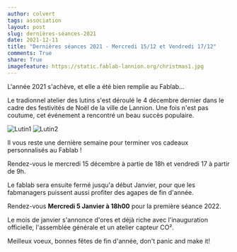 ```yaml
---
author: colvert
tags: association
layout: post
slug: dernières-séances-2021
date: 2021-12-11
title: "Dernières séances 2021 - Mercredi 15/12 et Vendredi 17/12"
comments: True
share: True
imagefeature: https://static.fablab-lannion.org/christmas1.jpg
---
```


L'année 2021 s'achève, et elle a été bien remplie au Fablab...

Le tradionnel atelier des lutins s'est déroulé le 4 décembre dernier dans le cadre des festivités de Noël
de la ville de Lannion. Une fois n'est pas coutume, cet événement a rencontré un beau succès populaire.

![Lutin1](http://www.fablab-lannion.org/images/posts/lutin1.jpeg)
![Lutin2](http://www.fablab-lannion.org/images/posts/lutin2.jpeg)

Il vous reste une dernière semaine pour terminer vos cadeaux personnalisés au Fablab !

Rendez-vous le mercredi 15 décembre à partie de 18h et vendredi 17 à partir de 9h.

Le fablab sera ensuite fermé jusqu'a début Janvier, pour que les fabmanagers puissent aussi profiter des agapes de fin d'année.

Rendez-vous **Mercredi 5 Janvier à 18h00** pour la première séance 2022.

Le mois de janvier s'annonce d'ores et déjà riche avec l'inauguration officielle, l'assemblée générale et un atelier capteur CO².

Meilleux voeux, bonnes fêtes de fin d'année, don't panic and make it!
